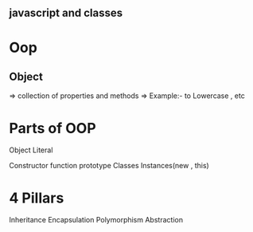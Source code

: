 ## javascript and classes

# Oop

## Object 
=> collection of properties and methods
=> Example:-  to Lowercase , etc


# Parts of OOP
Object Literal

Constructor function
prototype
Classes
Instances(new , this)

# 4 Pillars
Inheritance
Encapsulation
Polymorphism
Abstraction
